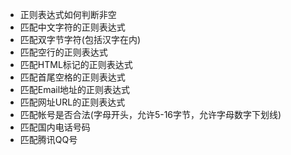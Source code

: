 * 正则表达式如何判断非空
* 匹配中文字符的正则表达式
* 匹配双字节字符(包括汉字在内)
* 匹配空行的正则表达式
* 匹配HTML标记的正则表达式
* 匹配首尾空格的正则表达式
* 匹配Email地址的正则表达式
* 匹配网址URL的正则表达式
* 匹配帐号是否合法(字母开头，允许5-16字节，允许字母数字下划线)
* 匹配国内电话号码
* 匹配腾讯QQ号
